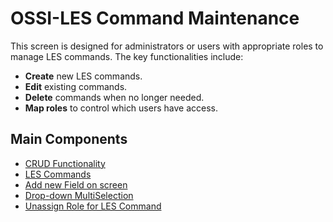 # OSSI-LES Command Maintenance 

This screen is designed for administrators or users with appropriate roles to manage LES commands. The key functionalities include:

- **Create** new LES commands.
- **Edit** existing commands.
- **Delete** commands when no longer needed.
- **Map roles** to control which users have access.

## Main Components

- [CRUD Functionality](./bundles/crudfunctionality.md)
- [LES Commands](./bundles/writescript.md)
- [Add new Field on screen](./bundles/addnewfield.md)
- [Drop-down MultiSelection](./bundles/multiselection.md)
- [Unassign Role for LES Command](./bundles/unassignrole.md)